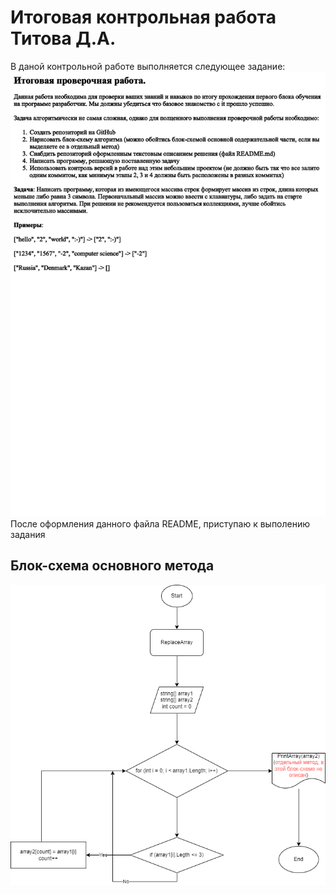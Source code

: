 # Итоговая контрольная работа Титова Д.А.  
В даной контрольной работе выполняется следующее задание:
![Мое задание для контрольной работы](KR.png)
После оформления данного файла README, приступаю к выполению задания

## Блок-схема основного метода
![Моя блок схема](ForMethodMassiveSort.png)
